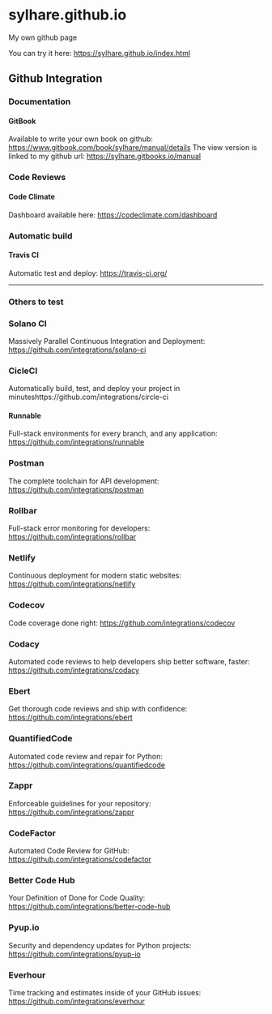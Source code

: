 # sylhare.github.io
My own github page

You can try it here: https://sylhare.github.io/index.html

## Github Integration

### Documentation
#### GitBook
Available to write your own book on github: https://www.gitbook.com/book/sylhare/manual/details
The view version is linked to my github url: https://sylhare.gitbooks.io/manual

### Code Reviews
#### Code Climate
Dashboard available here: https://codeclimate.com/dashboard

### Automatic build
#### Travis CI
Automatic test and deploy: https://travis-ci.org/


---
### Others to test
### Solano CI
Massively Parallel Continuous Integration and Deployment: https://github.com/integrations/solano-ci

### CicleCI
Automatically build, test, and deploy your project in minuteshttps://github.com/integrations/circle-ci

#### Runnable
Full-stack environments for every branch, and any application: https://github.com/integrations/runnable

### Postman
The complete toolchain for API development: https://github.com/integrations/postman

### Rollbar
Full-stack error monitoring for developers: https://github.com/integrations/rollbar

### Netlify
Continuous deployment for modern static websites: https://github.com/integrations/netlify

### Codecov
Code coverage done right: https://github.com/integrations/codecov

### Codacy
Automated code reviews to help developers ship better software, faster: https://github.com/integrations/codacy

### Ebert
Get thorough code reviews and ship with confidence: https://github.com/integrations/ebert

### QuantifiedCode
Automated code review and repair for Python: https://github.com/integrations/quantifiedcode

### Zappr
Enforceable guidelines for your repository: https://github.com/integrations/zappr

### CodeFactor
Automated Code Review for GitHub: https://github.com/integrations/codefactor

### Better Code Hub
Your Definition of Done for Code Quality: https://github.com/integrations/better-code-hub

### Pyup.io
Security and dependency updates for Python projects: https://github.com/integrations/pyup-io

### Everhour
Time tracking and estimates inside of your GitHub issues: https://github.com/integrations/everhour
